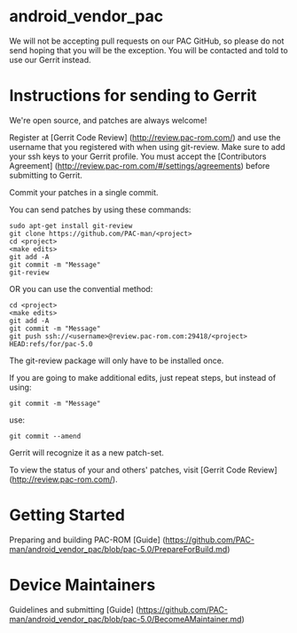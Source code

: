 android_vendor_pac
==================

We will not be accepting pull requests on our PAC GitHub, so please do not send hoping that you will be the exception. You will be contacted and told to use our Gerrit instead.


Instructions for sending to Gerrit
==================================

We're open source, and patches are always welcome!

Register at [Gerrit Code Review] (http://review.pac-rom.com/) and use the username that you registered with when using git-review. Make sure to add your ssh keys to your Gerrit profile. You must accept the [Contributors Agreement] (http://review.pac-rom.com/#/settings/agreements) before submitting to Gerrit.

Commit your patches in a single commit.

You can send patches by using these commands:

    sudo apt-get install git-review
    git clone https://github.com/PAC-man/<project>
    cd <project>
    <make edits>
    git add -A
    git commit -m "Message"
    git-review

OR you can use the convential method:

    cd <project>
    <make edits>
    git add -A
    git commit -m "Message"
    git push ssh://<username>@review.pac-rom.com:29418/<project> HEAD:refs/for/pac-5.0


The git-review package will only have to be installed once.

If you are going to make additional edits, just repeat steps, but instead of using:

    git commit -m "Message"

use:

    git commit --amend

Gerrit will recognize it as a new patch-set.

To view the status of your and others' patches, visit [Gerrit Code Review] (http://review.pac-rom.com/).


Getting Started
===============

Preparing and building PAC-ROM [Guide] (https://github.com/PAC-man/android_vendor_pac/blob/pac-5.0/PrepareForBuild.md)


Device Maintainers
==================

Guidelines and submitting [Guide] (https://github.com/PAC-man/android_vendor_pac/blob/pac-5.0/BecomeAMaintainer.md)

